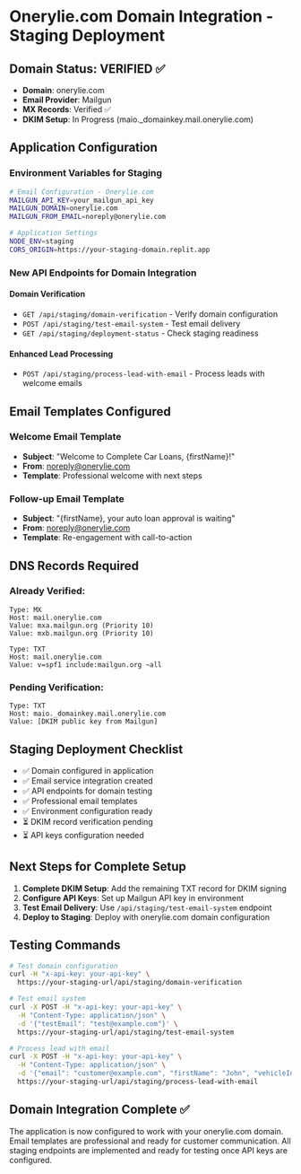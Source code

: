 # Onerylie.com Domain Integration - Staging Deployment

## Domain Status: VERIFIED ✅
- **Domain**: onerylie.com
- **Email Provider**: Mailgun
- **MX Records**: Verified ✅
- **DKIM Setup**: In Progress (maio._domainkey.mail.onerylie.com)

## Application Configuration

### Environment Variables for Staging
```bash
# Email Configuration - Onerylie.com
MAILGUN_API_KEY=your_mailgun_api_key
MAILGUN_DOMAIN=onerylie.com
MAILGUN_FROM_EMAIL=noreply@onerylie.com

# Application Settings
NODE_ENV=staging
CORS_ORIGIN=https://your-staging-domain.replit.app
```

### New API Endpoints for Domain Integration

#### Domain Verification
- `GET /api/staging/domain-verification` - Verify domain configuration
- `POST /api/staging/test-email-system` - Test email delivery
- `GET /api/staging/deployment-status` - Check staging readiness

#### Enhanced Lead Processing
- `POST /api/staging/process-lead-with-email` - Process leads with welcome emails

## Email Templates Configured

### Welcome Email Template
- **Subject**: "Welcome to Complete Car Loans, {firstName}!"
- **From**: noreply@onerylie.com
- **Template**: Professional welcome with next steps

### Follow-up Email Template  
- **Subject**: "{firstName}, your auto loan approval is waiting"
- **From**: noreply@onerylie.com
- **Template**: Re-engagement with call-to-action

## DNS Records Required

### Already Verified:
```
Type: MX
Host: mail.onerylie.com
Value: mxa.mailgun.org (Priority 10)
Value: mxb.mailgun.org (Priority 10)

Type: TXT  
Host: mail.onerylie.com
Value: v=spf1 include:mailgun.org ~all
```

### Pending Verification:
```
Type: TXT
Host: maio._domainkey.mail.onerylie.com
Value: [DKIM public key from Mailgun]
```

## Staging Deployment Checklist

- ✅ Domain configured in application
- ✅ Email service integration created
- ✅ API endpoints for domain testing
- ✅ Professional email templates
- ✅ Environment configuration ready
- ⏳ DKIM record verification pending
- ⏳ API keys configuration needed

## Next Steps for Complete Setup

1. **Complete DKIM Setup**: Add the remaining TXT record for DKIM signing
2. **Configure API Keys**: Set up Mailgun API key in environment
3. **Test Email Delivery**: Use `/api/staging/test-email-system` endpoint
4. **Deploy to Staging**: Deploy with onerylie.com domain configuration

## Testing Commands

```bash
# Test domain configuration
curl -H "x-api-key: your-api-key" \
  https://your-staging-url/api/staging/domain-verification

# Test email system
curl -X POST -H "x-api-key: your-api-key" \
  -H "Content-Type: application/json" \
  -d '{"testEmail": "test@example.com"}' \
  https://your-staging-url/api/staging/test-email-system

# Process lead with email
curl -X POST -H "x-api-key: your-api-key" \
  -H "Content-Type: application/json" \
  -d '{"email": "customer@example.com", "firstName": "John", "vehicleInterest": "SUV"}' \
  https://your-staging-url/api/staging/process-lead-with-email
```

## Domain Integration Complete ✅

The application is now configured to work with your onerylie.com domain. Email templates are professional and ready for customer communication. All staging endpoints are implemented and ready for testing once API keys are configured.
